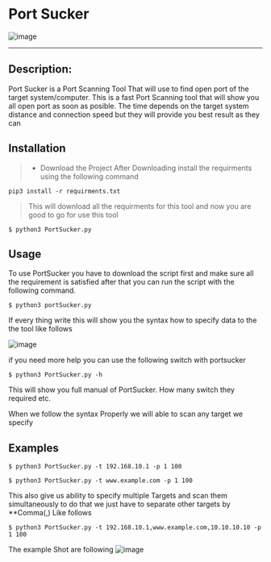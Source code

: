 # Port Sucker

![image](https://user-images.githubusercontent.com/85181215/139897509-86e366d4-f5bf-4dc8-b113-e580d26c2b4d.png)

------
## Description:

Port Sucker is a Port Scanning Tool That will use to find open port of the target system/computer.
This is a fast Port Scanning tool that will show you all open port as soon as posible. The time
depends on the target system distance and connection speed but they will provide you best result as they can

## Installation

> - Download the Project
> After Downloading install the requirments using the following command
```
pip3 install -r requirments.txt
```
> This will download all the requirments for this tool and now you are good to go for use this tool
```
$ python3 PortSucker.py
```

## Usage

To use PortSucker you have to download the script first and make sure all the requirement is satisfied after that you can run the script with the following command.
```
$ python3 portSucker.py
```
If every thing write this will show you the syntax how to specify data to the the tool like follows

![image](https://user-images.githubusercontent.com/85181215/141125817-21ad95c8-e28a-45f4-bd38-4b7b376f2a9c.png)

<!----![image](https://user-images.githubusercontent.com/85181215/139906965-c7390169-0ed3-4148-a4e6-b68ab3321607.png) -->

if you need more help you can use the following switch with portsucker
```
$ python3 PortSucker.py -h
```

This will show you full manual of PortSucker. How many switch they required etc.

When we follow the syntax Properly we will able to scan any target we specify

## Examples

```
$ python3 PortSucker.py -t 192.168.10.1 -p 1 100
```
```
$ python3 PortSucker.py -t www.example.com -p 1 100

```
This also give us ability to specify multiple Targets and scan them simultaneously to do that we just have to separate other targets by **Comma(,) Like follows
```
$ python3 PortSucker.py -t 192.168.10.1,www.example.com,10.10.10.10 -p 1 100
```
The example Shot are following
![image](https://user-images.githubusercontent.com/85181215/141141058-eb822d65-87c6-4167-bdd4-131719ccef49.png)

<!--![image](https://user-images.githubusercontent.com/85181215/141140649-0cf02f09-f284-493d-b160-898380054ec1.png)-->
<!-- ![image](https://user-images.githubusercontent.com/85181215/139909525-8f1fc4d5-2069-423c-825e-297bcfddd56b.png) -->

